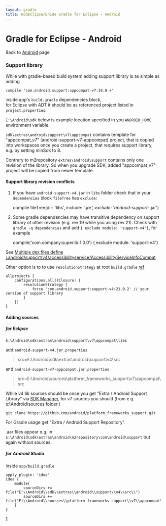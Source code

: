 ```yaml
---
layout: gradle
title: Nodeclipse/Enide Gradle for Eclipse - Android
---
```


# Gradle for Eclipse - Android

<p></p>

Back to [Android](./) page

### Support library

While with gradle-based build system adding support library is as simple as adding

	compile 'com.android.support:appcompat-v7:19.0.+'
	
inside app's `build.gradle` dependencies block,  
for Eclipse with ADT it should be as referenced project listed in `project.properties`.

`E:\Android\sdk` below is example location specified in you `ANDROID_HOME` environment variable.

`sdk\extras\android\support\v7\appcompat` contains template for "appcompat_v7" (<name>android-support-v7-appcompat</name>) project,
that is copied into workspaces once you create a project,
that requires support library, e.g. by setting minSdk to 8.

Contrary to m2repository `extras\android\support` contains only one revision of the library.
So when you upgrade SDK, added "appcompat_v7" project will be copied from newer template.

#### Support library revision conflicts

1. If you have `android-support-v4.jar` in `libs` folder check that in your `dependencies` block 
`fileTree` has `exclude`:

	compile fileTree(dir: 'libs', include: '*.jar', exclude: 'android-support-*.jar')
	
2. Some gradle dependencies may have transitive dependency on support library of other revision 
(e.g. rev 19 while you using rev 21). Check with `gradle -q dependencies` and add
`{ exclude module: 'support-v4'}`, for example

	compile('com.company:superlib:1.0.0') { exclude module: 'support-v4'}

See [Multiple dex files define Landroid/support/v4/accessibilityservice/AccessibilityServiceInfoCompat](http://stackoverflow.com/questions/20989317/multiple-dex-files-define-landroid-support-v4-accessibilityservice-accessibility)

Other option is to to use `resolutionStrategy` at root `build.gradle` 
[ref](http://stackoverflow.com/questions/27965690/gradle-exclude-or-add-reference-for-jar-file-hard-included-inside-library-classe)

	allprojects {
	    configurations.all((Closure) {
	        resolutionStrategy {
	            force 'com.android.support:support-v4:21.0.2' // your version of support library
	        }
	    })	
	} 		

#### Adding sources

##### for Eclipse

`E:\Android\sdk\extras\android\support\v7\appcompat\libs`

add `android-support-v4.jar.properties`

> src=E:\\Android\\sdk\\extras\\android\\support\\v4\\src

and `android-support-v7-appcompat.jar.properties`

> src=E:\\Android\\sources\\platform_frameworks_support\\v7\\appcompat\\src

While v4 lib sources should be once you get "Extra / Android Support Library" via 
[SDK Manager](https://developer.android.com/tools/support-library/setup.html),
for v7 sources you should (from e.g. e:\\Android\\sources folder )

    git clone https://github.com/android/platform_frameworks_support.git

For Gradle usage get "Extra / Android Support Repository".

.aar files appear e.g. in `E:\Android\sdk\extras\android\m2repository\com\android\support`
but again without sources.

##### for Android Studio

Inside `app/build.gradle`

	apply plugin: 'idea'
	idea {
	    module{
	        sourceDirs += file("E:\\Android\\sdk\\extras\\android\\support\\v4\\src\\")
	        sourceDirs += file("E:\\Android\\sources\\platform_frameworks_support\\v7\\appcompat\\src")
	    }
	}

[1](http://stackoverflow.com/questions/27599536/android-studio-how-to-see-sources-for-android-support-v4-and-v7)
	